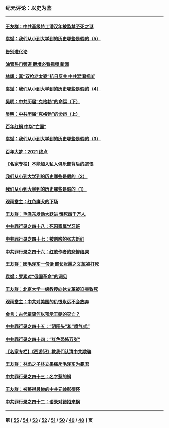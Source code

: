 ### 纪元评论：以史为鉴
---
#### [王友群：中共高级特工潘汉年被监禁至死之谜](../../pages/nsc1028/n13210760.md?09070330) 
#### [袁斌：我们从小到大学到的历史哪些是假的（5）](../../pages/nsc1028/n13209835.md?09070330) 
#### [告别进化论](../../pages/nsc1028/n13196066.md?09070330) 
#### [油管热门频道 翻墙必看视频 新闻](ok?09070330)
#### [林辉：真“双枪老太婆”抗日反共 中共混淆视听](../../pages/nsc1028/n13208826.md?09070330) 
#### [袁斌：我们从小到大学到的历史哪些是假的（4）](../../pages/nsc1028/n13204742.md?09070330) 
#### [吴明：中共历届“克格勃”的命运（下）](../../pages/nsc1028/n13200899.md?09070330) 
#### [吴明：中共历届“克格勃”的命运（上）](../../pages/nsc1028/n13198300.md?09070330) 
#### [百年红祸 中华“亡国”](../../pages/nsc1028/n13192762.md?09070330) 
#### [袁斌：我们从小到大学到的历史哪些是假的（3）](../../pages/nsc1028/n13193945.md?09070330) 
#### [百年大梦：2021 终点](../../pages/nsc1028/n13190519.md?09070330) 
#### [【名家专栏】不能加入私人俱乐部背后的怨恨](../../pages/nsc1028/n13186855.md?09070330) 
#### [我们从小到大学到的历史哪些是假的（2）](../../pages/nsc1028/n13186560.md?09070330) 
#### [我们从小到大学到的历史哪些是假的（1）](../../pages/nsc1028/n13181650.md?09070330) 
#### [观雨堂主：红色鹰犬的下场](../../pages/nsc1028/n13180822.md?09070330) 
#### [王友群：毛泽东发动大跃进 饿死四千万人](../../pages/nsc1028/n13177158.md?09070330) 
#### [中共罪行录之四十八：死囚家属学习班](../../pages/nsc1028/n13177975.md?09070330) 
#### [中共罪行录之四十七：被割喉的张志新们](../../pages/nsc1028/n13175568.md?09070330) 
#### [中共罪行录之四十六：红歌作者的悲惨结果](../../pages/nsc1028/n13172779.md?09070330) 
#### [王友群：因毛泽东一句话 部长张霖之文革被打死](../../pages/nsc1028/n13161711.md?09070330) 
#### [袁斌：罗素对“俄国革命”的洞见](../../pages/nsc1028/n13159737.md?09070330) 
#### [王友群：北京大学一级教授向达文革被迫害致死](../../pages/nsc1028/n13150966.md?09070330) 
#### [观雨堂主：中共对美国的仇恨永远不会放弃](../../pages/nsc1028/n13149032.md?09070330) 
#### [金言：古代童谣何以预示王朝的灭亡？](../../pages/nsc1028/n13148878.md?09070330) 
#### [中共罪行录之四十五：“阴阳头”和“喷气式”](../../pages/nsc1028/n13132408.md?09070330) 
#### [中共罪行录之四十四：“红色恐怖万岁”](../../pages/nsc1028/n13130302.md?09070330) 
#### [【名家专栏】《西游记》教我们认清中共欺骗](../../pages/nsc1028/n13129563.md?09070330) 
#### [王友群：林彪之子林立果痛斥毛泽东为暴君](../../pages/nsc1028/n13128622.md?09070330) 
#### [中共罪行录之四十三：名字惹的祸](../../pages/nsc1028/n13115989.md?09070330) 
#### [王友群：被整得最惨的中共元帅彭德怀](../../pages/nsc1028/n13112821.md?09070330) 
#### [中共罪行录之四十二：语录对错招来祸](../../pages/nsc1028/n13113015.md?09070330) 

---
#### 第 [ [55](./55.md?09070330) / [54](./54.md?09070330) / [53](./53.md?09070330) / [52](./52.md?09070330) / [51](./51.md?09070330) / [50](./50.md?09070330) / [49](./49.md?09070330) / [48](./48.md?09070330) ] 页

